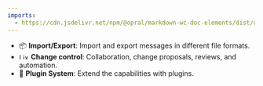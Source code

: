 ```yaml
---
imports: 
  - https://cdn.jsdelivr.net/npm/@opral/markdown-wc-doc-elements/dist/doc-callout.js
---
```


- 📦 **Import/Export**: Import and export messages in different file formats.
- <img src="https://raw.githubusercontent.com/opral/monorepo/refs/heads/main/lix/assets/lix-icon.svg" width="20" height="12" alt="Lix Icon"/> **Change control**: Collaboration, change proposals, reviews, and automation.
- 🧩 **Plugin System**: Extend the capabilities with plugins.
